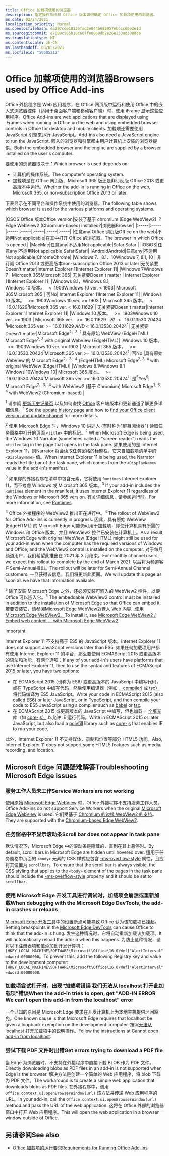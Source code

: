 ```yaml
---
title: Office 加载项使用的浏览器
description: 指定操作系统和 Office 版本如何确定 Office 加载项使用的浏览器。
ms.date: 02/24/2021
localization_priority: Normal
ms.openlocfilehash: e3297cde10136fad3e044b682957eb6cc60e2e1d
ms.sourcegitcommit: e7009c565b18c607fe0868db2e26e250ad308dce
ms.translationtype: MT
ms.contentlocale: zh-CN
ms.lasthandoff: 03/05/2021
ms.locfileid: "50505212"
---
```

# <a name="browsers-used-by-office-add-ins"></a><span data-ttu-id="71306-103">Office 加载项使用的浏览器</span><span class="sxs-lookup"><span data-stu-id="71306-103">Browsers used by Office Add-ins</span></span>

<span data-ttu-id="71306-104">Office 外接程序是 Web 应用程序，在 Office 网页版中运行和使用 Office 中的嵌入式浏览器控件（适用于桌面客户端和移动客户端）时，使用 iFrame 显示这些应用程序。</span><span class="sxs-lookup"><span data-stu-id="71306-104">Office Add-ins are web applications that are displayed using iFrames when running in Office on the web and using embedded browser controls in Office for desktop and mobile clients.</span></span> <span data-ttu-id="71306-105">加载项还需要使用 JavaScript 引擎来运行 JavaScript。</span><span class="sxs-lookup"><span data-stu-id="71306-105">Add-ins also need a JavaScript engine to run the JavaScript.</span></span> <span data-ttu-id="71306-106">嵌入的浏览器和引擎都由用户计算机上安装的浏览器提供。</span><span class="sxs-lookup"><span data-stu-id="71306-106">Both the embedded browser and the engine are supplied by a browser installed on the user's computer.</span></span>

<span data-ttu-id="71306-107">要使用的浏览器取决于：</span><span class="sxs-lookup"><span data-stu-id="71306-107">Which browser is used depends on:</span></span>

- <span data-ttu-id="71306-108">计算机的操作系统。</span><span class="sxs-lookup"><span data-stu-id="71306-108">The computer's operating system.</span></span>
- <span data-ttu-id="71306-109">加载项是在 Office 网页版、Microsoft 365 版还是非订阅版 Office 2013 或更高版本中运行。</span><span class="sxs-lookup"><span data-stu-id="71306-109">Whether the add-in is running in Office on the web, Microsoft 365, or non-subscription Office 2013 or later.</span></span>

<span data-ttu-id="71306-110">下表显示在不同平台和操作系统中使用的浏览器。</span><span class="sxs-lookup"><span data-stu-id="71306-110">The following table shows which browser is used for the various platforms and operating systems.</span></span>

|<span data-ttu-id="71306-111">OS</span><span class="sxs-lookup"><span data-stu-id="71306-111">OS</span></span>|<span data-ttu-id="71306-112">Office 版本</span><span class="sxs-lookup"><span data-stu-id="71306-112">Office version</span></span>|<span data-ttu-id="71306-113">安装了基于 chromium (Edge WebView2) ？</span><span class="sxs-lookup"><span data-stu-id="71306-113">Edge WebView2 (Chromium-based) installed?</span></span>|<span data-ttu-id="71306-114">浏览器</span><span class="sxs-lookup"><span data-stu-id="71306-114">Browser</span></span>|
|:-----|:-----|:-----|:-----|:-----|:-----|:-----|
|<span data-ttu-id="71306-115">任意</span><span class="sxs-lookup"><span data-stu-id="71306-115">any</span></span>|<span data-ttu-id="71306-116">Office 网页版</span><span class="sxs-lookup"><span data-stu-id="71306-116">Office on the web</span></span>|<span data-ttu-id="71306-117">不适用</span><span class="sxs-lookup"><span data-stu-id="71306-117">Not applicable</span></span>|<span data-ttu-id="71306-118">在其中打开 Office 的浏览器。</span><span class="sxs-lookup"><span data-stu-id="71306-118">The browser in which Office is opened.</span></span>|
|<span data-ttu-id="71306-119">Mac</span><span class="sxs-lookup"><span data-stu-id="71306-119">Mac</span></span>|<span data-ttu-id="71306-120">任意</span><span class="sxs-lookup"><span data-stu-id="71306-120">any</span></span>|<span data-ttu-id="71306-121">不适用</span><span class="sxs-lookup"><span data-stu-id="71306-121">Not applicable</span></span>|<span data-ttu-id="71306-122">Safari</span><span class="sxs-lookup"><span data-stu-id="71306-122">Safari</span></span>|
|<span data-ttu-id="71306-123">iOS</span><span class="sxs-lookup"><span data-stu-id="71306-123">iOS</span></span>|<span data-ttu-id="71306-124">任意</span><span class="sxs-lookup"><span data-stu-id="71306-124">any</span></span>|<span data-ttu-id="71306-125">不适用</span><span class="sxs-lookup"><span data-stu-id="71306-125">Not applicable</span></span>|<span data-ttu-id="71306-126">Safari</span><span class="sxs-lookup"><span data-stu-id="71306-126">Safari</span></span>|
|<span data-ttu-id="71306-127">Android</span><span class="sxs-lookup"><span data-stu-id="71306-127">Android</span></span>|<span data-ttu-id="71306-128">任意</span><span class="sxs-lookup"><span data-stu-id="71306-128">any</span></span>|<span data-ttu-id="71306-129">不适用</span><span class="sxs-lookup"><span data-stu-id="71306-129">Not applicable</span></span>|<span data-ttu-id="71306-130">Chrome</span><span class="sxs-lookup"><span data-stu-id="71306-130">Chrome</span></span>|
|<span data-ttu-id="71306-131">Windows 7、8.1、10</span><span class="sxs-lookup"><span data-stu-id="71306-131">Windows 7, 8.1, 10</span></span> | <span data-ttu-id="71306-132">非订阅 Office 2013 或更高版本</span><span class="sxs-lookup"><span data-stu-id="71306-132">non-subscription Office 2013 or later</span></span>|<span data-ttu-id="71306-133">无关紧要</span><span class="sxs-lookup"><span data-stu-id="71306-133">Doesn't matter</span></span>|<span data-ttu-id="71306-134">Internet Explorer 11</span><span class="sxs-lookup"><span data-stu-id="71306-134">Internet Explorer 11</span></span>|
|<span data-ttu-id="71306-135">Windows 7</span><span class="sxs-lookup"><span data-stu-id="71306-135">Windows 7</span></span> | <span data-ttu-id="71306-136">Microsoft 365</span><span class="sxs-lookup"><span data-stu-id="71306-136">Microsoft 365</span></span>| <span data-ttu-id="71306-137">无关紧要</span><span class="sxs-lookup"><span data-stu-id="71306-137">Doesn't matter</span></span> | <span data-ttu-id="71306-138">Internet Explorer 11</span><span class="sxs-lookup"><span data-stu-id="71306-138">Internet Explorer 11</span></span>|
|<span data-ttu-id="71306-139">Windows 8.1，</span><span class="sxs-lookup"><span data-stu-id="71306-139">Windows 8.1,</span></span><br><span data-ttu-id="71306-140">Windows 10 版本。 &nbsp; < &nbsp;1903</span><span class="sxs-lookup"><span data-stu-id="71306-140">Windows 10 ver.&nbsp;<&nbsp;1903</span></span>| <span data-ttu-id="71306-141">Microsoft 365</span><span class="sxs-lookup"><span data-stu-id="71306-141">Microsoft 365</span></span> | <span data-ttu-id="71306-142">否</span><span class="sxs-lookup"><span data-stu-id="71306-142">No</span></span>| <span data-ttu-id="71306-143">Internet Explorer 11</span><span class="sxs-lookup"><span data-stu-id="71306-143">Internet Explorer 11</span></span>|
|<span data-ttu-id="71306-144">Windows 10 版本。 &nbsp; >= &nbsp;1903</span><span class="sxs-lookup"><span data-stu-id="71306-144">Windows 10 ver.&nbsp;>=&nbsp;1903</span></span> | <span data-ttu-id="71306-145">Microsoft 365 版本。 &nbsp; < &nbsp;16.0.11629<sup>1</sup></span><span class="sxs-lookup"><span data-stu-id="71306-145">Microsoft 365 ver.&nbsp;<&nbsp;16.0.11629<sup>1</sup></span></span>| <span data-ttu-id="71306-146">无关紧要</span><span class="sxs-lookup"><span data-stu-id="71306-146">Doesn't matter</span></span>|<span data-ttu-id="71306-147">Internet Explorer 11</span><span class="sxs-lookup"><span data-stu-id="71306-147">Internet Explorer 11</span></span>|
|<span data-ttu-id="71306-148">Windows 10 版本。 &nbsp; >= &nbsp;1903</span><span class="sxs-lookup"><span data-stu-id="71306-148">Windows 10 ver.&nbsp;>=&nbsp;1903</span></span> | <span data-ttu-id="71306-149">Microsoft 365 ver. &nbsp; >= &nbsp;16.0.11629 &nbsp; _和_ &nbsp; < &nbsp; 16.0.13530.20424 <sup>1</sup></span><span class="sxs-lookup"><span data-stu-id="71306-149">Microsoft 365 ver.&nbsp;>=&nbsp;16.0.11629&nbsp;_AND_&nbsp;<&nbsp;16.0.13530.20424<sup>1</sup></span></span>| <span data-ttu-id="71306-150">无关紧要</span><span class="sxs-lookup"><span data-stu-id="71306-150">Doesn't matter</span></span>|<span data-ttu-id="71306-151">Microsoft Edge<sup>2、3（</sup> 具有原始 WebView (EdgeHTML) </span><span class="sxs-lookup"><span data-stu-id="71306-151">Microsoft Edge<sup>2, 3</sup> with original WebView (EdgeHTML)</span></span>|
|<span data-ttu-id="71306-152">Windows 10 版本。 &nbsp; >= &nbsp;1903</span><span class="sxs-lookup"><span data-stu-id="71306-152">Windows 10 ver.&nbsp;>=&nbsp;1903</span></span> | <span data-ttu-id="71306-153">Microsoft 365 版本。 &nbsp; >= &nbsp;16.0.13530.20424<sup>1</sup></span><span class="sxs-lookup"><span data-stu-id="71306-153">Microsoft 365 ver.&nbsp;>=&nbsp;16.0.13530.20424<sup>1</sup></span></span>| <span data-ttu-id="71306-154">否</span><span class="sxs-lookup"><span data-stu-id="71306-154">No</span></span> |<span data-ttu-id="71306-155">具有原始 WebView 的 Microsoft Edge<sup>2、3、4</sup> (EdgeHTML) </span><span class="sxs-lookup"><span data-stu-id="71306-155">Microsoft Edge<sup>2, 3, 4</sup> with original WebView (EdgeHTML)</span></span>|
|<span data-ttu-id="71306-156">Windows 8.1</span><span class="sxs-lookup"><span data-stu-id="71306-156">Windows 8.1</span></span><br><span data-ttu-id="71306-157">Windows 10</span><span class="sxs-lookup"><span data-stu-id="71306-157">Windows 10</span></span>| <span data-ttu-id="71306-158">Microsoft 365 版本。 &nbsp; >= &nbsp;16.0.13530.20424<sup>1</sup></span><span class="sxs-lookup"><span data-stu-id="71306-158">Microsoft 365 ver.&nbsp;>=&nbsp;16.0.13530.20424<sup>1</sup></span></span>| <span data-ttu-id="71306-159">是<sup>5</sup></span><span class="sxs-lookup"><span data-stu-id="71306-159">Yes<sup>5</sup></span></span>|  <span data-ttu-id="71306-160">Microsoft Edge<sup>2、3、4</sup> with WebView2 (基于 Chromium) </span><span class="sxs-lookup"><span data-stu-id="71306-160">Microsoft Edge<sup>2, 3, 4</sup> with WebView2 (Chromium-based)</span></span> |

<span data-ttu-id="71306-161"><sup>1</sup> 请参阅 [更新历史记录页](/officeupdates/update-history-office365-proplus-by-date) 以及如何查找 [Office](https://support.office.com/article/What-version-of-Office-am-I-using-932788b8-a3ce-44bf-bb09-e334518b8b19) 客户端版本和更新通道了解更多详细信息。</span><span class="sxs-lookup"><span data-stu-id="71306-161"><sup>1</sup> See the [update history page](/officeupdates/update-history-office365-proplus-by-date) and how to [find your Office client version and update channel](https://support.office.com/article/What-version-of-Office-am-I-using-932788b8-a3ce-44bf-bb09-e334518b8b19) for more details.</span></span>

<span data-ttu-id="71306-162"><sup>2</sup> 使用 Microsoft Edge 时，Windows 10 讲述人 (有时称为"屏幕阅读器") 读取任务窗格中打开的页面 `<title>` 中的标记。</span><span class="sxs-lookup"><span data-stu-id="71306-162"><sup>2</sup> When Microsoft Edge is being used, the Windows 10 Narrator (sometimes called a "screen reader") reads the `<title>` tag in the page that opens in the task pane.</span></span> <span data-ttu-id="71306-163">如果使用的是 Internet Explorer 11，则Narrator 将会读取任务窗格的标题栏，它来自加载项清单中的 `<DisplayName>` 值。</span><span class="sxs-lookup"><span data-stu-id="71306-163">When Internet Explorer 11 is being used, the Narrator reads the title bar of the task pane, which comes from the `<DisplayName>` value in the add-in's manifest.</span></span>

<span data-ttu-id="71306-164"><sup>3</sup> 如果你的外接程序在清单中包含元素，它将使用 `Runtimes` Internet Explorer 11，而不考虑 Windows 或 Microsoft 365 版本。</span><span class="sxs-lookup"><span data-stu-id="71306-164"><sup>3</sup> If your add-in includes the `Runtimes` element in the manifest, it uses Internet Explorer 11 regardless of the Windows or Microsoft 365 version.</span></span> <span data-ttu-id="71306-165">有关详细信息，请参阅[运行时](../reference/manifest/runtimes.md)。</span><span class="sxs-lookup"><span data-stu-id="71306-165">For more information, see [Runtimes](../reference/manifest/runtimes.md).</span></span>

<span data-ttu-id="71306-166"><sup>4</sup> Office 外接程序的 WebView2 推出正在进行中。</span><span class="sxs-lookup"><span data-stu-id="71306-166"><sup>4</sup> The rollout of WebView2 for Office Add-ins is currently in progress.</span></span> <span data-ttu-id="71306-167">因此，具有原始 WebView (EdgeHTML) 的 Microsoft Edge 可能仍可用于加载项，即使计算机具有所需的 Windows 和 Office 版本，并且 WebView2 控件已安装在计算机上。</span><span class="sxs-lookup"><span data-stu-id="71306-167">As a result, Microsoft Edge with original WebView (EdgeHTML) might still be used for your add-in even when the computer has the required versions of Windows and Office, and the WebView2 control is installed on the computer.</span></span> <span data-ttu-id="71306-168">对于每月频道用户，我们希望此推出在 2021 年 3 月结束。</span><span class="sxs-lookup"><span data-stu-id="71306-168">For monthly channel users, we expect this rollout to complete by the end of March 2021.</span></span> <span data-ttu-id="71306-169">以后将为频道客户Semi-Annual推出。</span><span class="sxs-lookup"><span data-stu-id="71306-169">The rollout will be later for Semi-Annual Channel customers.</span></span> <span data-ttu-id="71306-170">一旦获得该信息，我们将更新此页面。</span><span class="sxs-lookup"><span data-stu-id="71306-170">We will update this page as soon as we have that information available.</span></span>

<span data-ttu-id="71306-171"><sup>5</sup> 除了安装 Microsoft Edge 之外，还必须安装可嵌入的 WebView2 控件，以便 Office 可以嵌入它。</span><span class="sxs-lookup"><span data-stu-id="71306-171"><sup>5</sup> The embeddable WebView2 control must be installed in addition to the installation of Microsoft Edge so that Office can embed it.</span></span> <span data-ttu-id="71306-172">若要安装它，请参阅[Microsoft Edge WebView2/嵌入 Web 内容...使用 Microsoft Edge WebView2。](https://developer.microsoft.com/microsoft-edge/webview2/)</span><span class="sxs-lookup"><span data-stu-id="71306-172">To install it, see [Microsoft Edge WebView2 / Embed web content ... with Microsoft Edge WebView2](https://developer.microsoft.com/microsoft-edge/webview2/).</span></span>




> [!IMPORTANT]
> <span data-ttu-id="71306-173">Internet Explorer 11 不支持高于 ES5 的 JavaScript 版本。</span><span class="sxs-lookup"><span data-stu-id="71306-173">Internet Explorer 11 does not support JavaScript versions later than ES5.</span></span> <span data-ttu-id="71306-174">如果任何加载项用户都有使用 Internet Explorer 11 的平台，那么要使用 ECMAScript 2015 或更高版本的语法和功能，有两个选项：</span><span class="sxs-lookup"><span data-stu-id="71306-174">If any of your add-in's users have platforms that use Internet Explorer 11, then to use the syntax and features of ECMAScript 2015 or later, you have two options:</span></span>
>
> - <span data-ttu-id="71306-175">在 ECMAScript 2015 (也称为 ES6) 或更高版本的 JavaScript 中编写代码，或在 TypeScript 中编写代码，然后使用编译器（例如 [，compilerl](https://babeljs.io/) 或 [tsc）](https://www.typescriptlang.org/index.html)将代码编译为 ES5 JavaScript。</span><span class="sxs-lookup"><span data-stu-id="71306-175">Write your code in ECMAScript 2015 (also called ES6) or later JavaScript, or in TypeScript, and then compile your code to ES5 JavaScript using a compiler such as [babel](https://babeljs.io/) or [tsc](https://www.typescriptlang.org/index.html).</span></span>
> - <span data-ttu-id="71306-176">在 ECMAScript 2015 或更高版本的 JavaScript 中编写，但也加载一 [个填充](https://wikipedia.org/wiki/Polyfill_(programming)) 库（如 [core-js）](https://github.com/zloirock/core-js) 以允许 IE 运行代码。</span><span class="sxs-lookup"><span data-stu-id="71306-176">Write in ECMAScript 2015 or later JavaScript, but also load a [polyfill](https://wikipedia.org/wiki/Polyfill_(programming)) library such as [core-js](https://github.com/zloirock/core-js) that enables IE to run your code.</span></span>
>
> <span data-ttu-id="71306-177">此外，Internet Explorer 11 不支持媒体、录制和位置等部分 HTML5 功能。</span><span class="sxs-lookup"><span data-stu-id="71306-177">Also, Internet Explorer 11 does not support some HTML5 features such as media, recording, and location.</span></span>

## <a name="troubleshooting-microsoft-edge-issues"></a><span data-ttu-id="71306-178">Microsoft Edge 问题疑难解答</span><span class="sxs-lookup"><span data-stu-id="71306-178">Troubleshooting Microsoft Edge issues</span></span>

### <a name="service-workers-are-not-working"></a><span data-ttu-id="71306-179">服务工作人员未工作</span><span class="sxs-lookup"><span data-stu-id="71306-179">Service Workers are not working</span></span>

<span data-ttu-id="71306-180">使用原始 [Microsoft Edge WebView](/microsoft-edge/hosting/webview) 时，Office 外接程序不支持服务工作人员。</span><span class="sxs-lookup"><span data-stu-id="71306-180">Office Add-ins do not support Service Workers when the original [Microsoft Edge WebView](/microsoft-edge/hosting/webview) is used.</span></span> <span data-ttu-id="71306-181">它们受基于 [Chromium 的边缘 WebView2 的支持](/microsoft-edge/hosting/webview2)。</span><span class="sxs-lookup"><span data-stu-id="71306-181">They are supported with the [Chromium-based Edge WebView2](/microsoft-edge/hosting/webview2).</span></span>

### <a name="scroll-bar-does-not-appear-in-task-pane"></a><span data-ttu-id="71306-182">任务窗格中不显示滚动条</span><span class="sxs-lookup"><span data-stu-id="71306-182">Scroll bar does not appear in task pane</span></span>

<span data-ttu-id="71306-183">默认情况下，Microsoft Edge 中的滚动条是隐藏的，直到在其上悬停时。</span><span class="sxs-lookup"><span data-stu-id="71306-183">By default, scroll bars in Microsoft Edge are hidden until hovered over.</span></span> <span data-ttu-id="71306-184">适用于任务窗格中页面的 `<body>` 元素的 CSS 样式应包含 [-ms-overflow-style](https://developer.mozilla.org/docs/Archive/Web/CSS/-ms-overflow-style) 属性，且应将其设置为 `scrollbar`。</span><span class="sxs-lookup"><span data-stu-id="71306-184">To ensure that the scroll bar is always visible, the CSS styling that applies to the `<body>` element of the pages in the task pane should include the [-ms-overflow-style](https://developer.mozilla.org/docs/Archive/Web/CSS/-ms-overflow-style) property and it should be set to `scrollbar`.</span></span>

### <a name="when-debugging-with-the-microsoft-edge-devtools-the-add-in-crashes-or-reloads"></a><span data-ttu-id="71306-185">使用 Microsoft Edge 开发工具进行调试时，加载项会崩溃或重新加载</span><span class="sxs-lookup"><span data-stu-id="71306-185">When debugging with the Microsoft Edge DevTools, the add-in crashes or reloads</span></span>

<span data-ttu-id="71306-186">[Microsoft Edge 开发工具](https://www.microsoft.com/p/microsoft-edge-devtools-preview/9mzbfrmz0mnj?rtc=1&activetab=pivot%3Aoverviewtab)中的设置断点可能导致 Office 认为该加载项已挂起。</span><span class="sxs-lookup"><span data-stu-id="71306-186">Setting breakpoints in the [Microsoft Edge DevTools](https://www.microsoft.com/p/microsoft-edge-devtools-preview/9mzbfrmz0mnj?rtc=1&activetab=pivot%3Aoverviewtab) can cause Office to think that the add-in is hung.</span></span> <span data-ttu-id="71306-187">发生这种情况时，它将自动重新加载该加载项。</span><span class="sxs-lookup"><span data-stu-id="71306-187">It will automatically reload the add-in when this happens.</span></span> <span data-ttu-id="71306-188">为防止这种情况，请将以下注册表项和值添加到开发计算机：`[HKEY_LOCAL_MACHINE\SOFTWARE\Microsoft\Office\16.0\Wef]"AlertInterval"=dword:00000000`。</span><span class="sxs-lookup"><span data-stu-id="71306-188">To prevent this, add the following Registry key and value to the development computer: `[HKEY_LOCAL_MACHINE\SOFTWARE\Microsoft\Office\16.0\Wef]"AlertInterval"=dword:00000000`.</span></span>

### <a name="when-the-add-in-tries-to-open-get-add-in-error-we-cant-open-this-add-in-from-the-localhost-error"></a><span data-ttu-id="71306-189">加载项尝试打开时，出现“加载项错误 我们无法从 localhost 打开此加载项”错误</span><span class="sxs-lookup"><span data-stu-id="71306-189">When the add-in tries to open, get "ADD-IN ERROR We can't open this add-in from the localhost" error</span></span>

<span data-ttu-id="71306-190">一个已知的原因是 Microsoft Edge 要求在开发计算机上为本地主机提供环回豁免。</span><span class="sxs-lookup"><span data-stu-id="71306-190">One known cause is that Microsoft Edge requires that localhost be given a loopback exemption on the development computer.</span></span> <span data-ttu-id="71306-191">按照[无法从 localhost 打开加载项](/office/troubleshoot/error-messages/cannot-open-add-in-from-localhost)中的说明操作。</span><span class="sxs-lookup"><span data-stu-id="71306-191">Follow the instructions at [Cannot open add-in from localhost](/office/troubleshoot/error-messages/cannot-open-add-in-from-localhost).</span></span>

### <a name="get-errors-trying-to-download-a-pdf-file"></a><span data-ttu-id="71306-192">尝试下载 PDF 文件时出错</span><span class="sxs-lookup"><span data-stu-id="71306-192">Get errors trying to download a PDF file</span></span>

<span data-ttu-id="71306-193">当 Edge 为浏览器时，不支持在外接程序中直接下载 BLOB 作为 PDF 文件。</span><span class="sxs-lookup"><span data-stu-id="71306-193">Directly downloading blobs as PDF files in an add-in is not supported when Edge is the browser.</span></span> <span data-ttu-id="71306-194">解决方法是创建一个简单的 Web 应用程序，将 blob 下载为 PDF 文件。</span><span class="sxs-lookup"><span data-stu-id="71306-194">The workaround is to create a simple web application that downloads blobs as PDF files.</span></span> <span data-ttu-id="71306-195">在外接程序中，调用 `Office.context.ui.openBrowserWindow(url)` 该方法并传递 Web 应用程序的 URL。</span><span class="sxs-lookup"><span data-stu-id="71306-195">In your add-in, call the `Office.context.ui.openBrowserWindow(url)` method and pass the URL of the web application.</span></span> <span data-ttu-id="71306-196">这将在 Office 外部的浏览器窗口中打开 Web 应用程序。</span><span class="sxs-lookup"><span data-stu-id="71306-196">This will open the web application in a browser window outside of Office.</span></span>

## <a name="see-also"></a><span data-ttu-id="71306-197">另请参阅</span><span class="sxs-lookup"><span data-stu-id="71306-197">See also</span></span>

- [<span data-ttu-id="71306-198">Office 加载项的运行要求</span><span class="sxs-lookup"><span data-stu-id="71306-198">Requirements for Running Office Add-ins</span></span>](requirements-for-running-office-add-ins.md)

